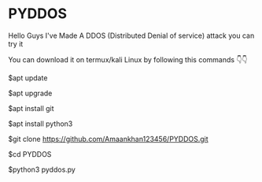 # PYDDOS
Hello Guys I've Made A DDOS (Distributed Denial of service) attack you can try it


You can download it on termux/kali Linux by following this commands 👇👇

$apt update 

$apt upgrade

$apt install git

$apt install python3

$git clone https://github.com/Amaankhan123456/PYDDOS.git

$cd PYDDOS

$python3 pyddos.py
